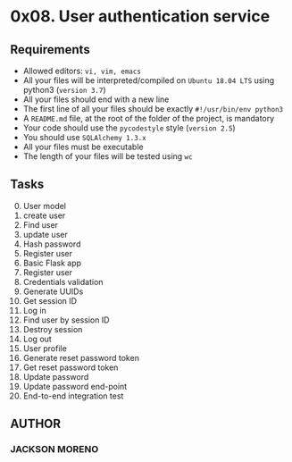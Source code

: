 # 0x08. User authentication service

## Requirements

+ Allowed editors: `vi, vim, emacs`
+ All your files will be interpreted/compiled on `Ubuntu 18.04 LTS` using python3 (`version 3.7`)
+ All your files should end with a new line
+ The first line of all your files should be exactly `#!/usr/bin/env python3`
+ A `README.md` file, at the root of the folder of the project, is mandatory
+ Your code should use the `pycodestyle` style (`version 2.5`)
+ You should use `SQLAlchemy 1.3.x`
+ All your files must be executable
+ The length of your files will be tested using `wc`

## Tasks

0. User model
1. create user
2. Find user
3. update user
4. Hash password
5. Register user
6. Basic Flask app
7. Register user
8. Credentials validation
9. Generate UUIDs
10. Get session ID
11. Log in
12. Find user by session ID
13. Destroy session
14. Log out
15. User profile
16. Generate reset password token
17. Get reset password token
18. Update password
19. Update password end-point
20. End-to-end integration test

## AUTHOR

### JACKSON MORENO
